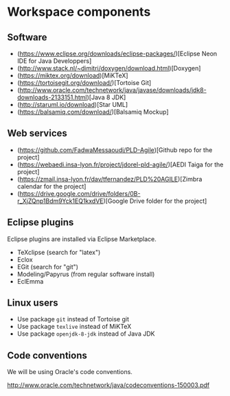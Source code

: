 # Workspace components

## Software

- (https://www.eclipse.org/downloads/eclipse-packages/)[Eclipse Neon IDE for Java Developpers]
- (http://www.stack.nl/~dimitri/doxygen/download.html)[Doxygen]
- (https://miktex.org/download)[MiKTeX]
- (https://tortoisegit.org/download/)[Tortoise Git]
- (http://www.oracle.com/technetwork/java/javase/downloads/jdk8-downloads-2133151.html)[Java 8 JDK]
- (http://staruml.io/download)[Star UML]
- (https://balsamiq.com/download/)[Balsamiq Mockup]

## Web services

- (https://github.com/FadwaMessaoudi/PLD-Agile)[Github repo for the project]
- (https://webaedi.insa-lyon.fr/project/jdorel-pld-agile/)[AEDI Taiga for the project]
- (https://zmail.insa-lyon.fr/dav/tfernandez/PLD%20AGILE)[Zimbra calendar for the project]
- (https://drive.google.com/drive/folders/0B-r_XjZQnp1Bdm9Yck1EQ1kxdVE)[Google Drive folder for the project]

## Eclipse plugins

Eclipse plugins are installed via Eclipse Marketplace.

- TeXclipse (search for "latex")
- Eclox
- EGit (search for "git")
- Modeling/Papyrus (from regular software install)
- EclEmma

## Linux users

- Use package `git` instead of Tortoise git
- Use package `texlive` instead of MiKTeX
- Use package `openjdk-8-jdk` instead of Java JDK

## Code conventions

We will be using Oracle's code conventions.

http://www.oracle.com/technetwork/java/codeconventions-150003.pdf